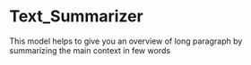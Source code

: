 # Text_Summarizer
This model helps to give you an overview of long paragraph by summarizing the main context in few words
